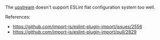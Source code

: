 The [upstream](https://github.com/import-js/eslint-plugin-import) doesn't support ESLint flat configuration system too well.

References:
 - https://github.com/import-js/eslint-plugin-import/issues/2556
 - https://github.com/import-js/eslint-plugin-import/pull/2829
